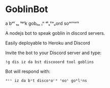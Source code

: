 # GoblinBot
a bᵒᵗ ₜₒ ˢᵖⁱk gobₗᵢₙ ᵢⁿ ᵈⁱₛᶜᵒₒord soᵒʳᵛᵘʳˢ

A nodejs bot to speak goblin in discord servers.

Easily deployable to Heroku and Discord

Invite the bot to your Discord server and type:

```text
!g dis iz da bst discooord tool goblins
```

Bot will respond with:

```
ᵈⁱˢ iz da bˢt discoᵒoʳᵈ ᵗooˡ goᵇlⁱns
```
